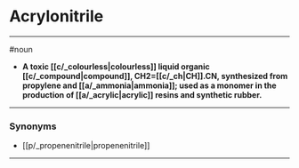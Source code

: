 # Acrylonitrile
---
#noun
- **A toxic [[c/_colourless|colourless]] liquid organic [[c/_compound|compound]], CH2=[[c/_ch|CH]].CN, synthesized from propylene and [[a/_ammonia|ammonia]]; used as a monomer in the production of [[a/_acrylic|acrylic]] resins and synthetic rubber.**
---
### Synonyms
- [[p/_propenenitrile|propenenitrile]]
---
